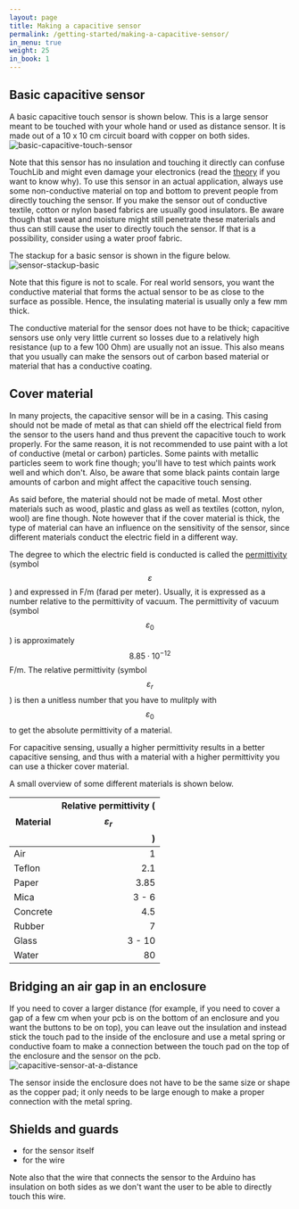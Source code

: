 ```yaml
---
layout: page
title: Making a capacitive sensor
permalink: /getting-started/making-a-capacitive-sensor/
in_menu: true
weight: 25
in_book: 1
---
```


<script type="text/javascript" async
  src="https://cdn.mathjax.org/mathjax/latest/MathJax.js?config=TeX-MML-AM_CHTML">
</script>


Basic capacitive sensor
-----

A basic capacitive touch sensor is shown below. This is a large sensor meant to
be touched with your whole hand or used as distance sensor. It is made out of a
10 x 10 cm circuit board with copper on both sides.
![basic-capacitive-touch-sensor](../../basic-capacitive-touch-sensor.jpg)

Note that this sensor has no insulation and touching it directly can confuse
TouchLib and might even damage your electronics (read the
[theory](../theory-of-capacitive-sensors/) if you want to know why). To use
this sensor in an actual application, always use some non-conductive material
on top and bottom to prevent people from directly touching the sensor. If you
make the sensor out of conductive textile, cotton or nylon based fabrics are
usually good insulators. Be aware though that sweat and moisture might still
penetrate these materials and thus can still cause the user to directly touch
the sensor. If that is a possibility, consider using a water proof fabric.

The stackup for a basic sensor is shown in the figure below. 
![sensor-stackup-basic](../../sensor-stackup-basic.png)

Note that this figure is not to scale. For real world sensors, you want the
conductive material that forms the actual sensor to be as close to the surface
as possible. Hence, the insulating material is usually only a few mm thick. 

The conductive material for the sensor does not have to be thick; capacitive
sensors use only very little current so losses due to a relatively high
resistance (up to a few 100 Ohm) are usually not an issue. This also means that
you usually can make the sensors out of carbon based material or material that
has a conductive coating. 

Cover material
-----
In many projects, the capacitive sensor will be in a casing. This casing should
not be made of metal as that can shield off the electrical field from the
sensor to the users hand and thus prevent the capacitive touch to work
properly. For the same reason, it is not recommended to use paint with a lot of
conductive (metal or carbon) particles. Some paints with metallic particles
seem to work fine though; you'll have to test which paints work well and which
don't. Also, be aware that some black paints contain large amounts of carbon
and might affect the capacitive touch sensing.

As said before, the material should not be made of metal. Most other materials
such as wood, plastic and glass as well as textiles (cotton, nylon, wool) are
fine though. Note however that if the cover material is thick, the type of
material can have an influence on the sensitivity of the sensor, since
different materials conduct the electric field in a different way.

The degree to which the electric field is conducted is called the
[permittivity](https://en.wikipedia.org/wiki/Permittivity) 
(symbol $$ \varepsilon $$) and expressed in F/m (farad per meter). Usually, it
is expressed as a number relative to the permittivity of vacuum. The
permittivity of vacuum (symbol $$ \varepsilon_0 $$) is approximately $$ 8.85
\cdot 10^{-12} $$ F/m. The relative permittivity (symbol $$ \varepsilon_r $$ )
is then a unitless number that you have to mulitply with $$ \varepsilon_0 $$ to
get the absolute permittivity of a material.

For capacitive sensing, usually a higher permittivity results in a better
capacitive sensing, and thus with a material with a higher permittivity you can
use a thicker cover material.

A small overview of some different materials is shown below.

| Material | Relative permittivity ( $$ \varepsilon_r $$ ) |
|-----|-----:|
| Air | 1 |
| Teflon | 2.1 |
| Paper | 3.85 |
| Mica | 3 - 6|
| Concrete | 4.5 |
| Rubber | 7 |
| Glass | 3 - 10 |
| Water | 80 |

Bridging an air gap in an enclosure
-----
If you need to cover a larger distance (for example, if you need to cover a gap
of a few cm when your pcb is on the bottom of an enclosure and you want the
buttons to be on top), you can leave out the insulation and instead stick the
touch pad to the inside of the enclosure and use a metal spring or conductive
foam to make a connection between the touch pad on the top of the enclosure and
the sensor on the pcb.
![capacitive-sensor-at-a-distance](../../capacitive-sensor-at-a-distance.png)

The sensor inside the enclosure does not have to be the same size or shape as
the copper pad; it only needs to be large enough to make a proper connection
with the metal spring.

Shields and guards
-----
* for the sensor itself
* for the wire

Note also that the wire that connects the sensor to the Arduino has insulation
on both sides as we don't want the user to be able to directly touch this wire.

